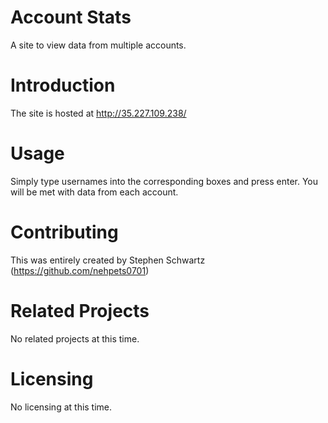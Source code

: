 # Account Stats
A site to view data from multiple accounts.
# Introduction
The site is hosted at http://35.227.109.238/
# Usage
Simply type usernames into the corresponding boxes and press enter. You will be met with data from each account.
# Contributing
This was entirely created by Stephen Schwartz (https://github.com/nehpets0701)
# Related Projects
No related projects at this time.
# Licensing
No licensing at this time.
